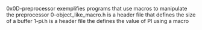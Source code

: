 0x0D-preprocessor exemplifies programs that use macros to manipulate the preprocessor
0-object_like_macro.h is a header file that defines the size of a buffer
1-pi.h is a header file the defines the value of PI using a macro
